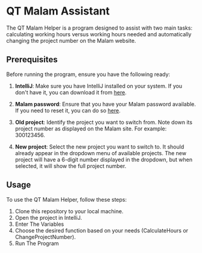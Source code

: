 # QT Malam Assistant

The QT Malam Helper is a program designed to assist with two main tasks: calculating working hours versus working hours needed and automatically changing the project number on the Malam website.

## Prerequisites

Before running the program, ensure you have the following ready:

1. **IntelliJ**: Make sure you have IntelliJ installed on your system. If you don't have it, you can download it from [here](https://www.jetbrains.com/idea/download/download-thanks.html?platform=windows&code=IIC).

2. **Malam password**: Ensure that you have your Malam password available. If you need to reset it, you can do so [here](https://payroll.malam.com/Salprd5Root/faces/login.jspx?_adf.ctrl-state=rmbdev9rn_33&_afrRedirect=17105649198128190).

3. **Old project**: Identify the project you want to switch from. Note down its project number as displayed on the Malam site. For example: 300123456.

4. **New project**: Select the new project you want to switch to. It should already appear in the dropdown menu of available projects. The new project will have a 6-digit number displayed in the dropdown, but when selected, it will show the full project number.

## Usage

To use the QT Malam Helper, follow these steps:

1. Clone this repository to your local machine.
2. Open the project in IntelliJ.
3. Enter The Variables
4. Choose the desired function based on your needs (CalculateHours or ChangeProjectNumber).
5. Run The Program 
